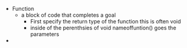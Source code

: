 - Function
	- a block of code that completes a goal
		- First specify the return type of the function this is often void
		- inside of the perenthsies of void nameoffuntion() goes the parameters
-